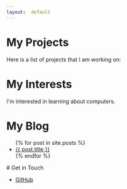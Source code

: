 ```yaml
---
layout:  default
---
```


# My Projects
Here is a list of projects that I am working on:
# My Interests
I'm interested in learning about computers.
# My Blog
<ul>
{% for post in site.posts %}
<li>
<a href="{{ post.url }}">{{ post.title }}</a>
</li>
{% endfor %}
</ul>
# Get in Touch
<ul>
<li><a href="https://github.com/{{ site.github_username
  }}">GitHub</a></li>
</ul>